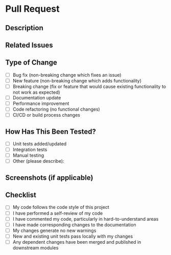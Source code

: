 # Pull Request

## Description
<!-- Describe the changes introduced by this PR and the motivation/context for these changes -->

## Related Issues
<!-- List related issues that will be fixed/addressed by this PR (e.g., "Fixes #123") -->

## Type of Change
<!-- Please delete options that are not relevant -->
- [ ] Bug fix (non-breaking change which fixes an issue)
- [ ] New feature (non-breaking change which adds functionality)
- [ ] Breaking change (fix or feature that would cause existing functionality to not work as expected)
- [ ] Documentation update
- [ ] Performance improvement
- [ ] Code refactoring (no functional changes)
- [ ] CI/CD or build process changes

## How Has This Been Tested?
<!-- Please describe the tests that you ran to verify your changes -->
- [ ] Unit tests added/updated
- [ ] Integration tests
- [ ] Manual testing
- [ ] Other (please describe):

## Screenshots (if applicable)
<!-- Add screenshots to help explain your changes, especially for UI changes -->

## Checklist
- [ ] My code follows the code style of this project
- [ ] I have performed a self-review of my code
- [ ] I have commented my code, particularly in hard-to-understand areas
- [ ] I have made corresponding changes to the documentation
- [ ] My changes generate no new warnings
- [ ] New and existing unit tests pass locally with my changes
- [ ] Any dependent changes have been merged and published in downstream modules 